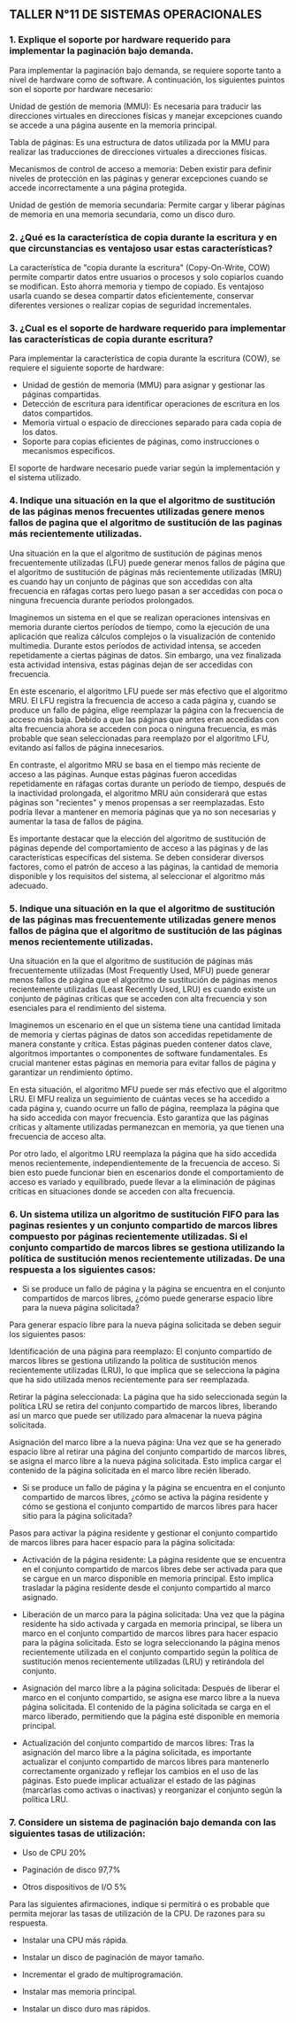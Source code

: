 ## TALLER N°11 DE SISTEMAS OPERACIONALES


### 1. Explique el soporte por hardware requerido para implementar la paginación bajo demanda.

Para implementar la paginación bajo demanda, se requiere soporte tanto a nivel de hardware como de software. A continuación, los siguientes puintos son el soporte por hardware necesario:

Unidad de gestión de memoria (MMU): Es necesaria para traducir las direcciones virtuales en direcciones físicas y manejar excepciones cuando se accede a una página ausente en la memoria principal.

Tabla de páginas: Es una estructura de datos utilizada por la MMU para realizar las traducciones de direcciones virtuales a direcciones físicas.

Mecanismos de control de acceso a memoria: Deben existir para definir niveles de protección en las páginas y generar excepciones cuando se accede incorrectamente a una página protegida.

Unidad de gestión de memoria secundaria: Permite cargar y liberar páginas de memoria en una memoria secundaria, como un disco duro.

### 2. ¿Qué es la característica de copia durante la escritura y en que circunstancias es ventajoso usar estas características?

La característica de "copia durante la escritura" (Copy-On-Write, COW) permite compartir datos entre usuarios o procesos y solo copiarlos cuando se modifican. Esto ahorra memoria y tiempo de copiado. Es ventajoso usarla cuando se desea compartir datos eficientemente, conservar diferentes versiones o realizar copias de seguridad incrementales.

### 3. ¿Cual es el soporte de hardware requerido para implementar las características de copia durante escritura?

Para implementar la característica de copia durante la escritura (COW), se requiere el siguiente soporte de hardware:

* Unidad de gestión de memoria (MMU) para asignar y gestionar las páginas compartidas.
* Detección de escritura para identificar operaciones de escritura en los datos compartidos.
* Memoria virtual o espacio de direcciones separado para cada copia de los datos.
* Soporte para copias eficientes de páginas, como instrucciones o mecanismos específicos.

El soporte de hardware necesario puede variar según la implementación y el sistema utilizado.


### 4. Indique una situación en la que el algoritmo de sustitución de las páginas menos frecuentes utilizadas genere menos fallos de pagina que el algoritmo de sustitución de las paginas más recientemente utilizadas.

Una situación en la que el algoritmo de sustitución de páginas menos frecuentemente utilizadas (LFU) puede generar menos fallos de página que el algoritmo de sustitución de páginas más recientemente utilizadas (MRU) es cuando hay un conjunto de páginas que son accedidas con alta frecuencia en ráfagas cortas pero luego pasan a ser accedidas con poca o ninguna frecuencia durante períodos prolongados.

Imaginemos un sistema en el que se realizan operaciones intensivas en memoria durante ciertos períodos de tiempo, como la ejecución de una aplicación que realiza cálculos complejos o la visualización de contenido multimedia. Durante estos períodos de actividad intensa, se acceden repetidamente a ciertas páginas de datos. Sin embargo, una vez finalizada esta actividad intensiva, estas páginas dejan de ser accedidas con frecuencia.

En este escenario, el algoritmo LFU puede ser más efectivo que el algoritmo MRU. El LFU registra la frecuencia de acceso a cada página y, cuando se produce un fallo de página, elige reemplazar la página con la frecuencia de acceso más baja. Debido a que las páginas que antes eran accedidas con alta frecuencia ahora se acceden con poca o ninguna frecuencia, es más probable que sean seleccionadas para reemplazo por el algoritmo LFU, evitando así fallos de página innecesarios.

En contraste, el algoritmo MRU se basa en el tiempo más reciente de acceso a las páginas. Aunque estas páginas fueron accedidas repetidamente en ráfagas cortas durante un período de tiempo, después de la inactividad prolongada, el algoritmo MRU aún considerará que estas páginas son "recientes" y menos propensas a ser reemplazadas. Esto podría llevar a mantener en memoria páginas que ya no son necesarias y aumentar la tasa de fallos de página.

Es importante destacar que la elección del algoritmo de sustitución de páginas depende del comportamiento de acceso a las páginas y de las características específicas del sistema. Se deben considerar diversos factores, como el patrón de acceso a las páginas, la cantidad de memoria disponible y los requisitos del sistema, al seleccionar el algoritmo más adecuado.

### 5. Indique una situación en la que el algoritmo de sustitución de las páginas mas frecuentemente utilizadas genere menos fallos de página que el algoritmo de sustitución de las páginas menos recientemente utilizadas.

Una situación en la que el algoritmo de sustitución de páginas más frecuentemente utilizadas (Most Frequently Used, MFU) puede generar menos fallos de página que el algoritmo de sustitución de páginas menos recientemente utilizadas (Least Recently Used, LRU) es cuando existe un conjunto de páginas críticas que se acceden con alta frecuencia y son esenciales para el rendimiento del sistema.

Imaginemos un escenario en el que un sistema tiene una cantidad limitada de memoria y ciertas páginas de datos son accedidas repetidamente de manera constante y crítica. Estas páginas pueden contener datos clave, algoritmos importantes o componentes de software fundamentales. Es crucial mantener estas páginas en memoria para evitar fallos de página y garantizar un rendimiento óptimo.

En esta situación, el algoritmo MFU puede ser más efectivo que el algoritmo LRU. El MFU realiza un seguimiento de cuántas veces se ha accedido a cada página y, cuando ocurre un fallo de página, reemplaza la página que ha sido accedida con mayor frecuencia. Esto garantiza que las páginas críticas y altamente utilizadas permanezcan en memoria, ya que tienen una frecuencia de acceso alta.

Por otro lado, el algoritmo LRU reemplaza la página que ha sido accedida menos recientemente, independientemente de la frecuencia de acceso. Si bien esto puede funcionar bien en escenarios donde el comportamiento de acceso es variado y equilibrado, puede llevar a la eliminación de páginas críticas en situaciones donde se acceden con alta frecuencia.

### 6. Un sistema utiliza un algoritmo de sustitución FIFO para las paginas resientes y un conjunto compartido de marcos libres compuesto por páginas recientemente utilizadas. Si el conjunto compartido de marcos libres se gestiona utilizando la política de sustitución menos recientemente utilizadas. De una respuesta a los siguientes casos:

*  Si se produce un fallo de página y la página se encuentra en el conjunto compartidos de 
marcos libres, ¿cómo puede generarse espacio libre para la nueva página solicitada?

Para generar espacio libre para la nueva página solicitada se deben seguir los siguientes pasos:

Identificación de una página para reemplazo: El conjunto compartido de marcos libres se gestiona utilizando la política de sustitución menos recientemente utilizadas (LRU), lo que implica que se selecciona la página que ha sido utilizada menos recientemente para ser reemplazada.

Retirar la página seleccionada: La página que ha sido seleccionada según la política LRU se retira del conjunto compartido de marcos libres, liberando así un marco que puede ser utilizado para almacenar la nueva página solicitada.

Asignación del marco libre a la nueva página: Una vez que se ha generado espacio libre al retirar una página del conjunto compartido de marcos libres, se asigna el marco libre a la nueva página solicitada. Esto implica cargar el contenido de la página solicitada en el marco libre recién liberado.

* Si se produce un fallo de página y la página se encuentra en el conjunto compartido de 
marcos libres, ¿cómo se activa la página residente y cómo se gestiona el conjunto 
compartido de marcos libres para hacer sitio para la página solicitada?

Pasos para activar la página residente y gestionar el conjunto compartido de marcos libres para hacer espacio para la página solicitada:

* Activación de la página residente: La página residente que se encuentra en el conjunto compartido de marcos libres debe ser activada para que se cargue en un marco disponible en memoria principal. Esto implica trasladar la página residente desde el conjunto compartido al marco asignado.

* Liberación de un marco para la página solicitada: Una vez que la página residente ha sido activada y cargada en memoria principal, se libera un marco en el conjunto compartido de marcos libres para hacer espacio para la página solicitada. Esto se logra seleccionando la página menos recientemente utilizada en el conjunto compartido según la política de sustitución menos recientemente utilizadas (LRU) y retirándola del conjunto.

* Asignación del marco libre a la página solicitada: Después de liberar el marco en el conjunto compartido, se asigna ese marco libre a la nueva página solicitada. El contenido de la página solicitada se carga en el marco liberado, permitiendo que la página esté disponible en memoria principal.

* Actualización del conjunto compartido de marcos libres: Tras la asignación del marco libre a la página solicitada, es importante actualizar el conjunto compartido de marcos libres para mantenerlo correctamente organizado y reflejar los cambios en el uso de las páginas. Esto puede implicar actualizar el estado de las páginas (marcarlas como activas o inactivas) y reorganizar el conjunto según la política LRU.


### 7. Considere un sistema de paginación bajo demanda con las siguientes tasas de utilización:

* Uso de CPU 20%


* Paginación de disco 97,7%


* Otros dispositivos de I/O 5%

Para las siguientes afirmaciones, indique si permitirá o es probable que permita mejorar las 
tasas de utilización de la CPU. De razones para su respuesta.


* Instalar una CPU más rápida.

* Instalar un disco de paginación de mayor tamaño.

* Incrementar el grado de multiprogramación.

* Instalar mas memoria principal.

* Instalar un disco duro mas rápidos.
